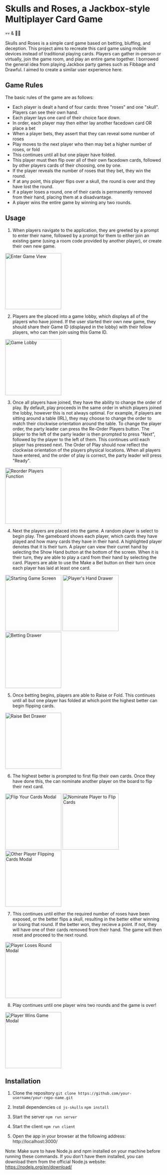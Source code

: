 # Skulls and Roses, a Jackbox-style Multiplayer Card Game

💀💀 & 🌹🌹

Skulls and Roses is a simple card game based on betting, bluffing, and deception. This project aims to recreate this card game using mobile devices instead of traditional playing cards. Players can gather in-person or virtually, join the game room, and play an entire game together. I borrowed the general idea from playing Jackbox party games such as Fibbage and Drawful. I aimed to create a similar user experience here.

## Game Rules

The basic rules of the game are as follows:

- Each player is dealt a hand of four cards: three "roses" and one "skull". Players can see their own hand.
- Each player lays one card of their choice face down.
- In order, each player may then either lay another facedown card OR place a bet
- When a player bets, they assert that they can reveal some number of roses
- Play moves to the next player who then may bet a higher number of roses, or fold
- This continues until all but one player have folded.
- This player must then flip over all of their own facedown cards, followed by other players cards of their choosing, one by one.
- If the player reveals the number of roses that they bet, they win the round.
- If at any point, this player flips over a skull, the round is over and they have lost the round.
- If a player loses a round, one of their cards is permanently removed from their hand, placing them at a disadvantage.
- A player wins the entire game by winning any two rounds.

## Usage

1. When players navigate to the application, they are greeted by a prompt to enter their name, followed by a prompt for them to either join an existing game (using a room code provided by another player), or create their own new game.

<img src="./readMePhotos/EnterGame.png" width="180" alt="Enter Game View"/>

2. Players are the placed into a game lobby, which displays all of the players who have joined. If the user started their own new game, they should share their Game ID (displayed in the lobby) with their fellow players, who can then join using this Game ID.

<img src="./readMePhotos/GameLobby.png" width="180" alt="Game Lobby" />

3. Once all players have joined, they have the ability to change the order of play. By default, play proceeds in the same order in which players joined the lobby, however this is not always optimal. For example, if players are sitting around a table (IRL), they may choose to change the order to match their clockwise orientation around the table. To change the player order, the party leader can press the Re-Order Players button. The player to the left of the party leader is then prompted to press "Next", followed by the player to the left of them. This continues until each player has pressed next. The Order of Play should now reflect the clockwise orientation of the players physical locations. When all players have entered, and the order of play is correct, the party leader will press "Ready".

<img src="./readMePhotos/ReorderPlayers.png" width="180" alt="Reorder Players Function" />

4. Next the players are placed into the game. A random player is select to begin play. The gameboard shows each player, which cards they have played and how many cards they have in their hand. A highlighted player denotes that it is their turn. A player can view their curret hand by selecting the Show Hand button at the bottom of the screen. When it is their turn, they are able to play a card from their hand by selecting the card. Players are able to use the Make a Bet button on their turn once each player has laid at least one card.

<img src="./readMePhotos/StartGame.png" width="180" alt="Starting Game Screen" />
<img src="./readMePhotos/PlayerHand.png" width="180" alt="Player's Hand Drawer" />
<img src="./readMePhotos/BetCards.png" width="180" alt="Betting Drawer"  />

5. Once betting begins, players are able to Raise or Fold. This continues until all but one player has folded at which point the highest better can begin flipping cards.

<img src="./readMePhotos/RaiseBet.png" width="180" alt="Raise Bet Drawer" />

6. The highest better is prompted to first flip their own cards. Once they have done this, the can nominate another player on the board to flip their next card.

<img src="./readMePhotos/FlipYourCards.png" width="180" alt="Flip Your Cards Modal" />
<img src="./readMePhotos/SelectPlayerFlip.png" width="180" alt="Nominate Player to Flip Cards" />
<img src="./readMePhotos/OtherPlayerFlipping.png" width="180" alt="Other Player Flipping Cards Modal" />

7. This continues until either the required number of roses have been exposed, or the better flips a skull, resulting in the better either winning or losing that round. If the better won, they recieve a point. If not, they will have one of their cards removed from their hand. The game will then reset and proceed to the next round.

<img src="./readMePhotos/LostRound.png" width="180"  alt="Player Loses Round Modal"/>

8. Play continues until one player wins two rounds and the game is over!

<img src="./readMePhotos/WinGame.png" width="180" alt="Player Wins Game Modal " />

## Installation

1. Clone the repository
   `git clone https://github.com/your-username/your-repo-name.git`

2. Install dependencies
   `cd js-skulls`
   `npm install`

3. Start the server
   `npm run server`

4. Start the client
   `npm run client`

5. Open the app in your browser at the following address: http://localhost:3000/

Note: Make sure to have Node.js and npm installed on your machine before running these commands. If you don't have them installed, you can download them from the official Node.js website: https://nodejs.org/en/download/
